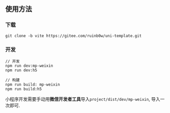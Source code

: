 ## 使用方法

### 下载

```
git clone -b vite https://gitee.com/ruinb0w/uni-template.git
```

### 开发

```
// 开发
npm run dev:mp-weixin
npm run dev:h5

// 构建
npm run build: mp-weixin
npm run build:h5
```

小程序开发需要手动用**微信开发者工具**导入`project/dist/dev/mp-weixin`, 导入一次即可.
